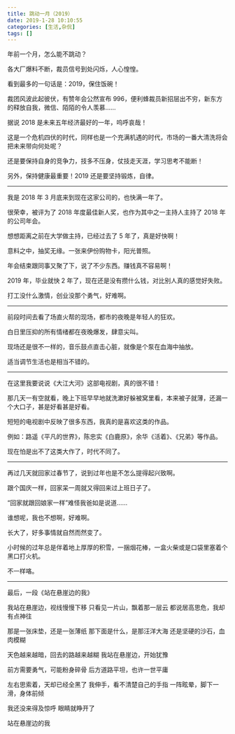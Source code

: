 ```yaml
---
title: 跳动一月（2019）
date: 2019-1-28 10:10:55
categories: [生活,杂侃]
tags: []
---
```


年前一个月，怎么能不跳动？

各大厂爆料不断，裁员信号到处闪烁，人心惶惶。

看到最多的一句话是：2019，保住饭碗！

裁团风波此起彼伏，有赞年会公然宣布 996，便利蜂裁员新招层出不穷，新东方的释放自我，微信、陌陌的令人羡慕……

据说 2018 是未来五年经济最好的一年，呜呼哀哉！

这是一个危机四伏的时代，同样也是一个充满机遇的时代，市场的一番大清洗将会把未来带向何处呢？

还是要保持自身的竞争力，技多不压身，仗技走天涯，学习思考不能断！

另外，保持健康最重要！2019 还是要坚持锻炼，自律。

---

我是 2018 年 3 月底来到现在这家公司的，也快满一年了。

很荣幸，被评为了 2018 年度最佳新人奖，也作为其中之一主持人主持了 2018 年的公司年会。

想想距离之前在大学做主持，已经过去了 5 年了，真是好快啊！

意料之中，抽奖无缘。一张来伊份购物卡，阳光普照。

年会结束跟同事又聚了下，说了不少东西。赚钱真不容易啊！

2019 年，毕业就快 2 年了，现在还是没有攒什么钱，对比别人真的感觉好失败。

打工没什么激情，创业没那个勇气，好难啊。

---

前段时间去看了场直火帮的现场，都市的夜晚是年轻人的狂欢。

白日里压抑的所有情绪都在夜晚爆发，肆意尖叫。

现场还是很不一样的，音乐鼓点直击心脏，就像是个泵在血海中抽放。

适当调节生活也是相当不错的。

--- 

在这里我要说说《大江大河》这部电视剧，真的很不错！

那几天一有空就看，晚上下班早早地就洗漱好躲被窝里看，本来被子就薄，还漏一个大口子，甚是好看甚是好看。

短短的电视剧中反映了很多东西，我真的是喜欢这类的作品。

例如：路遥《平凡的世界》，陈忠实《白鹿原》，余华《活着》、《兄弟》等作品。

现在怕是出不了这类大作了，时代不同了。

---

再过几天就回家过春节了，说到过年也是不怎么提得起兴致啊。

跟个国庆一样，回家呆一周就又得回来过上班日子了。

“回家就跟回娘家一样”难怪我爸如是说道……

谁想呢，我也不想啊，好难啊。

长大了，好多事情就自然而然变了。

小时候的过年总是伴着地上厚厚的积雪，一捆烟花棒，一盒火柴或是口袋里塞着个黑口打火机。

不一样咯。

---

最后，一段《站在悬崖边的我》

我站在悬崖边，视线慢慢下移
只看见一片山，飘着那一层云
都说居高思危，我却有点神往

那是一张床垫，还是一张薄纸
那下面是什么，是那汪洋大海
还是坚硬的沙石，血肉模糊

天色越来越暗，回去的路越来越糊
我站在悬崖边，开始犹豫

前方需要勇气，可能粉身碎骨
后方道路平坦，也许一世平庸

左右思索着，天却已经全黑了
我伸手，看不清楚自己的手指
一阵眩晕，脚下一滑，身体前倾

我还没来得及惊呼
眼睛就睁开了

站在悬崖边的我